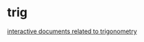 # trig
[interactive documents related to trigonometry](https://dbetebenner.github.io/Idyll_070417/) 
